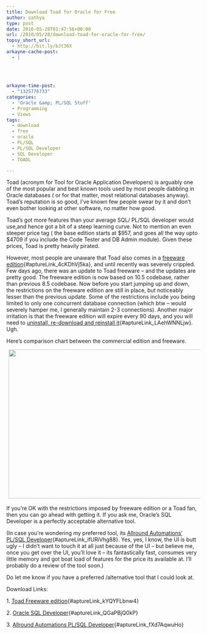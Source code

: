 ```yaml
---
title: Download Toad for Oracle for Free
author: sathya
type: post
date: 2010-05-28T01:47:56+00:00
url: /2010/05/28/download-toad-for-oracle-for-free/
topsy_short_url:
  - http://bit.ly/bJt36X
arkayne-cache-post:
  - |
    
    
    
    
arkayne-time-post:
  - "1325776733"
categories:
  - 'Oracle &amp; PL/SQL Stuff'
  - Programming
  - Views
tags:
  - download
  - free
  - oracle
  - PL/SQL
  - PL/SQL Developer
  - SQL Developer
  - TOADL

---
```

Toad (acronym for Tool for Oracle Application Developers) is arguably one of the most popular and best known tools used by most people dabbling in Oracle databases ( or for that matter, most relational databases anyway). Toad&#8217;s reputation is so good, I&#8217;ve known few people swear by it and don&#8217;t even bother looking at other software, no matter how good.

Toad&#8217;s got more features than your average SQL/ PL/SQL developer would use,and hence got a bit of a steep learning curve. Not to mention an even steeper price tag ( the base edition starts at $957, and goes all the way upto $4709 if you include the Code Tester and DB Admin module). Given these prices, Toad is pretty heavily pirated.

However, most people are unaware that Toad also comes in a [freeware edition][1]{#aptureLink_4cKDhVj5ka}, and until recently was severely crippled. Few days ago, there was an update to Toad freeware &#8211; and the updates are pretty good. The freeware edition is now based on 10.5 codebase, rather than previous 8.5 codebase. Now before you start jumping up and down, the restrictions on the freeware edition are still in place, but noticeably lesser than the previous update. Some of the restrictions include you being limited to only one concurrent database connection (which btw &#8211; would severely hamper me, I generally maintain 2-3 connections). Another major irritation is that the freeware edition will expire every 90 days, and you will need to [uninstall, re-download and reinstall it][1]{#aptureLink_LAehWNNLjw}. Ugh.

Here&#8217;s comparison chart between the commercial edition and freeware.

<a id="aptureLink_DLgVL66flm" style="margin-top: 0px; margin-right: auto; margin-bottom: 0px; margin-left: auto; text-align: center; display: inline !important; padding-top: 0px; padding-right: 6px; padding-bottom: 0px; padding-left: 6px;" href="http://www.toadworld.com/Portals/0/ToadOracle/Toad%20Commercial%20vs%20Freeware%2010.5%20Basic%20Functionality.pdf"><img style="border: 0px initial initial;" title="Toad Freeware edition v/s Commercial edition comparison" src="http://placeholder.apture.com/ph/660x390_ScribdByUrlItem/" alt="" width="660px" height="390px" /></a>

If you&#8217;re OK with the restrictions imposed by freeware edition or a Toad fan, then you can go ahead with getting it. If you ask me, Oracle&#8217;s SQL Developer is a perfectly acceptable alternative tool.

(In case you&#8217;re wondering my preferred tool, its [Allround Automations&#8217; PL/SQL Developer][2]{#aptureLink_ifURiVhg88}. Yes, yes, I know, the UI is butt ugly &#8211; I didn&#8217;t want to touch it at all just because of the UI &#8211; but believe me, once you get over the UI, you&#8217;ll love it &#8211; its fantastically fast, consumes very little memory and got boat load of features for the price its available at. I&#8217;ll probably do a review of the tool soon.)

Do let me know if you have a preferred /alternative tool that I could look at.

Download Links:

1. [Toad Freeware edition][1]{#aptureLink_kYQYFLbnw4}

2. [Oracle SQL Developer][3]{#aptureLink_QGaPBjQ0kP}

3. [Allround Automations PL/SQL Developer][2]{#aptureLink_fXd7AqwuHo}

 [1]: http://www.toadworld.com/DOWNLOADS/Freeware/ToadforOracleFreeware/tabid/558/Default.aspx
 [2]: http://www.allroundautomations.com/plsqldev.html
 [3]: http://www.oracle.com/technology/products/database/sql_developer/index.html
